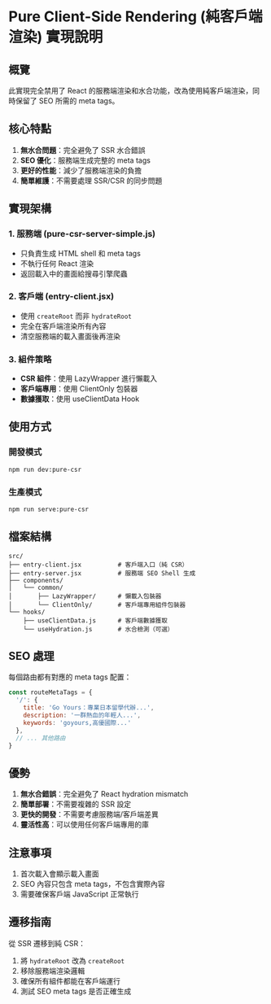 # Pure Client-Side Rendering (純客戶端渲染) 實現說明

## 概覽

此實現完全禁用了 React 的服務端渲染和水合功能，改為使用純客戶端渲染，同時保留了 SEO 所需的 meta tags。

## 核心特點

1. **無水合問題**：完全避免了 SSR 水合錯誤
2. **SEO 優化**：服務端生成完整的 meta tags
3. **更好的性能**：減少了服務端渲染的負擔
4. **簡單維護**：不需要處理 SSR/CSR 的同步問題

## 實現架構

### 1. 服務端 (pure-csr-server-simple.js)
- 只負責生成 HTML shell 和 meta tags
- 不執行任何 React 渲染
- 返回載入中的畫面給搜尋引擎爬蟲

### 2. 客戶端 (entry-client.jsx)
- 使用 `createRoot` 而非 `hydrateRoot`
- 完全在客戶端渲染所有內容
- 清空服務端的載入畫面後再渲染

### 3. 組件策略
- **CSR 組件**：使用 LazyWrapper 進行懶載入
- **客戶端專用**：使用 ClientOnly 包裝器
- **數據獲取**：使用 useClientData Hook

## 使用方式

### 開發模式
```bash
npm run dev:pure-csr
```

### 生產模式
```bash
npm run serve:pure-csr
```

## 檔案結構

```
src/
├── entry-client.jsx          # 客戶端入口（純 CSR）
├── entry-server.jsx          # 服務端 SEO Shell 生成
├── components/
│   └── common/
│       ├── LazyWrapper/      # 懶載入包裝器
│       └── ClientOnly/       # 客戶端專用組件包裝器
└── hooks/
    ├── useClientData.js      # 客戶端數據獲取
    └── useHydration.js       # 水合檢測（可選）
```

## SEO 處理

每個路由都有對應的 meta tags 配置：

```javascript
const routeMetaTags = {
  '/': {
    title: 'Go Yours：專業日本留學代辦...',
    description: '一群熱血的年輕人...',
    keywords: 'goyours,高優國際...'
  },
  // ... 其他路由
}
```

## 優勢

1. **無水合錯誤**：完全避免了 React hydration mismatch
2. **簡單部署**：不需要複雜的 SSR 設定
3. **更快的開發**：不需要考慮服務端/客戶端差異
4. **靈活性高**：可以使用任何客戶端專用的庫

## 注意事項

1. 首次載入會顯示載入畫面
2. SEO 內容只包含 meta tags，不包含實際內容
3. 需要確保客戶端 JavaScript 正常執行

## 遷移指南

從 SSR 遷移到純 CSR：

1. 將 `hydrateRoot` 改為 `createRoot`
2. 移除服務端渲染邏輯
3. 確保所有組件都能在客戶端運行
4. 測試 SEO meta tags 是否正確生成